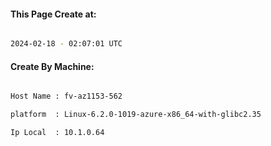 
   
#### This Page Create at:

```bash

2024-02-18 - 02:07:01 UTC

```

#### Create By Machine:

```bash

Host Name : fv-az1153-562

platform  : Linux-6.2.0-1019-azure-x86_64-with-glibc2.35

Ip Local  : 10.1.0.64

```

